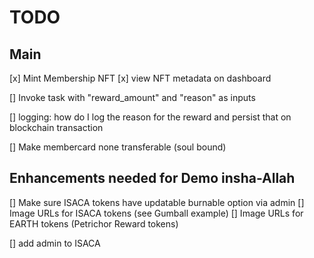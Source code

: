# TODO
## Main
[x] Mint Membership NFT 
[x] view NFT metadata on dashboard

[] Invoke task with "reward_amount" and "reason" as inputs

[] logging: how do I log the reason for the reward and persist that on blockchain transaction

[] Make membercard none transferable (soul bound)

## Enhancements needed for Demo insha-Allah
[] Make sure ISACA tokens have updatable burnable option via admin
[] Image URLs for ISACA tokens (see Gumball example)
[] Image URLs for EARTH tokens (Petrichor Reward tokens)

[] add admin to ISACA



